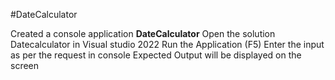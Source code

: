 #DateCalculator

Created a console application **DateCalculator**
Open the solution Datecalculator in Visual studio 2022
Run the Application (F5)
Enter the input as per the request in console
Expected Output will be displayed on the screen
